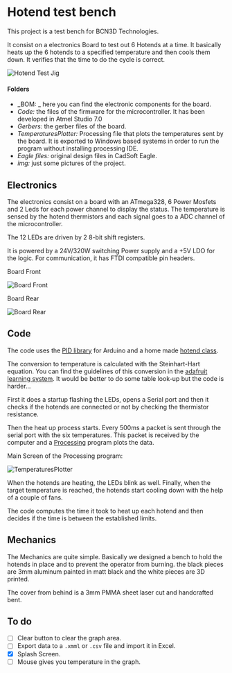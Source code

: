 # Hotend test bench
This project is a test bench for BCN3D Technologies.

It consist on a electronics Board to test out 6 Hotends at a time. It basically heats up the 6 hotends to a specified temperature and then cools them down.
It verifies that the time to do the cycle is correct.

![Hotend Test Jig][system]

[system]:  https://github.com/BCN3D/Hotend-Test-Jig/blob/master/img/system.JPG

#### Folders

- _BOM: _ here you can find the electronic components for the board.
- _Code:_ the files of the firmware for the microcontroller. It has been developed in Atmel Studio 7.0
- _Gerbers:_ the gerber files of the board.
- _TemperaturesPlotter:_ Processing file that plots the temperatures sent by the board. It is exported to Windows based systems in order to run the program without installing processing IDE.
- _Eagle files:_ original design files in CadSoft Eagle.
- _img:_ just some pictures of the project.

## Electronics
The electronics consist on a board with an ATmega328, 6 Power Mosfets and 2 Leds for each power channel to display the status.
The temperature is sensed by the hotend thermistors and each signal goes to a ADC channel of the microcontroller.

The 12 LEDs are driven by 2 8-bit shift registers.

It is powered by a 24V/320W switching Power supply and a +5V LDO for the logic.
For communication, it has FTDI compatible pin headers.

Board Front

![Board Front][board_front]

Board Rear

![Board Rear][board_rear]

[board_front]: https://github.com/BCN3D/Hotend-Test-Jig/blob/master/img/board_front.JPG
[board_rear]: https://github.com/BCN3D/Hotend-Test-Jig/blob/master/img/board_rear.JPG

## Code
The code uses the [PID library](http://playground.arduino.cc/Code/PIDLibrary) for Arduino and a home made [hotend class](https://github.com/BCN3D/Hotend-Test-Jig/blob/master/Code/hotend.h).

The conversion to temperature is calculated with the Steinhart-Hart equation. You can find the guidelines of this conversion in the [adafruit learning system](https://learn.adafruit.com/thermistor?view=all). It would be better to do some table look-up but the code is harder...

First it does a startup flashing the LEDs, opens a Serial port and then it checks if the hotends are connected or not by checking the thermistor resistance.

Then the heat up process starts. Every 500ms a packet is sent through the serial port with the six temperatures. This packet is received by the computer and a [Processing](http://processing.org) program plots the data.

Main Screen of the Processing program:

![TemperaturesPlotter][plotter]

[plotter]: https://github.com/BCN3D/Hotend-Test-Jig/blob/master/img/temperaturePlotter.PNG

When the  hotends are heating, the LEDs blink as well. Finally, when the target temperature is reached, the hotends start cooling down with the help of a couple of fans.

The code computes the time it took to heat up each hotend and then decides if the time is between the established limits.
## Mechanics

The Mechanics are quite simple. Basically we designed a bench to hold the hotends in place and to prevent the operator from burning. the black pieces are 3mm aluminum painted in matt black and the white pieces are 3D printed.

The cover from behind is a 3mm PMMA sheet laser cut and handcrafted bent.

## To do
- [ ] Clear button to clear the graph area.
- [ ] Export data to a `.xmml` or `.csv` file and import it in Excel.
- [x] Splash Screen.
- [ ] Mouse gives you temperature in the graph.
